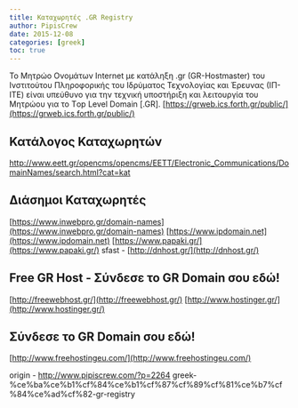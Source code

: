 ```yaml
---
title: Καταχωρητές .GR Registry
author: PipisCrew
date: 2015-12-08
categories: [greek]
toc: true
---
```


Το Μητρώο Ονομάτων Internet με κατάληξη .gr (GR-Hostmaster) του Ινστιτούτου Πληροφορικής του Ιδρύματος Τεχνολογίας και Έρευνας (ΙΠ-ΙΤΕ) είναι υπεύθυνο για την τεχνική υποστήριξη και λειτουργία του Μητρώου για το Τop Level Domain [.GR].
[https://grweb.ics.forth.gr/public/](https://grweb.ics.forth.gr/public/)

## Κατάλογος Καταχωρητών

http://www.eett.gr/opencms/opencms/EETT/Electronic_Communications/DomainNames/search.html?cat=kat

## Διάσημοι Καταχωρητές

[https://www.inwebpro.gr/domain-names](https://www.inwebpro.gr/domain-names)
[https://www.ipdomain.net](https://www.ipdomain.net)
[https://www.papaki.gr/](https://www.papaki.gr/)
sfast - [http://dnhost.gr/](http://dnhost.gr/)

## Free GR Host - Σύνδεσε το GR Domain σου εδώ!

[http://freewebhost.gr/](http://freewebhost.gr/)
[http://www.hostinger.gr/](http://www.hostinger.gr/)

## Σύνδεσε το GR Domain σου εδώ!

[http://www.freehostingeu.com/](http://www.freehostingeu.com/)

origin - http://www.pipiscrew.com/?p=2264 greek-%ce%ba%ce%b1%cf%84%ce%b1%cf%87%cf%89%cf%81%ce%b7%cf%84%ce%ad%cf%82-gr-registry